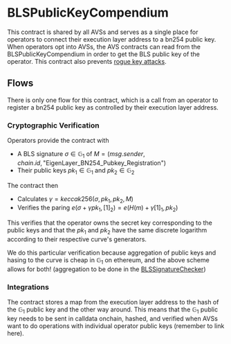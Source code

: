 # BLSPublicKeyCompendium

This contract is shared by all AVSs and serves as a single place for operators to connect their execution layer address to a bn254 public key. When operators opt into AVSs, the AVS contracts can read from the BLSPublicKeyCompendium in order to get the BLS public key of the operator. This contract also prevents [rogue key attacks](https://xn--2-umb.com/22/bls-signatures/#rogue-key-attack).

## Flows

There is only one flow for this contract, which is a call from an operator to register a bn254 public key as controlled by their execution layer address.

### Cryptographic Verification

Operators provide the contract with 
- A BLS signature $\sigma \in \mathbb{G}_1$ of $M = (msg.sender, chain.id, \text{"EigenLayer\_BN254\_Pubkey\_Registration"})$
- Their public keys $pk_1 \in \mathbb{G}_1$ and $pk_2 \in \mathbb{G}_2$

The contract then 
- Calculates $\gamma = keccak256(\sigma, pk_1, pk_2, M)$
- Verifies the paring $e(\sigma + \gamma pk_1, [1]_2) = e(H(m) + \gamma[1]_1, pk_2)$

This verifies that the operator owns the secret key corresponding to the public keys and that the $pk_1$ and $pk_2$ have the same discrete logarithm according to their respective curve's generators.

We do this particular verification because aggregation of public keys and hasing to the curve is cheap in $\mathbb{G}_1$ on ethereum, and the above scheme allows for both! (aggregation to be done in the [BLSSignatureChecker](./BLSSignatureChecker.md))

### Integrations

The contract stores a map from the execution layer address to the hash of the $\mathbb{G}_1$ public key and the other way around. This means that the $\mathbb{G}_1$ public key needs to be sent in calldata onchain, hashed, and verified when AVSs want to do operations with individual operator public keys (remember to link here).